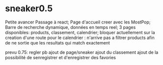 # sneaker0.5
Petite avancer
Passage à react;
Page d'accueil creer avec les MostPop;
Barre de recherche dynamique, données en temps  reel;
3 pages disponibles: products, classement, calendrier;
bloquer actuellement sur la creation d'une route pour le calendrier : n'arrive pas a filtrer products afin de ne sortie que les resultats qui match exactement

prevu 0.75:
regler pb
ajout de page/sneaker
ajout du classement
ajout de la possibilité de senregistrer et d'enregistrer des favories
